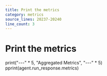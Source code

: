 ```yaml
---
title: Print the metrics
category: metrics
source_lines: 20237-20240
line_count: 3
---
```


# Print the metrics
print("---" * 5, "Aggregated Metrics", "---" * 5)
pprint(agent.run_response.metrics)
